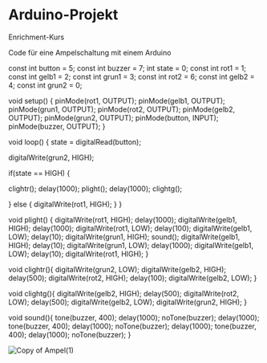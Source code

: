 # Arduino-Projekt
Enrichment-Kurs

Code für eine Ampelschaltung mit einem Arduino



const int button = 5;
const int buzzer = 7;
int state = 0;
const int rot1 = 1;
const int gelb1 = 2;
const int grun1 = 3;
const int rot2 = 6;
const int gelb2 = 4;
const int grun2 = 0;

void setup()
{
  pinMode(rot1, OUTPUT); 
  pinMode(gelb1, OUTPUT);
  pinMode(grun1, OUTPUT);
  pinMode(rot2, OUTPUT); 
  pinMode(gelb2, OUTPUT);
  pinMode(grun2, OUTPUT);
  pinMode(button, INPUT);
  pinMode(buzzer, OUTPUT);
}

void loop() 
{
  state = digitalRead(button);
  
  digitalWrite(grun2, HIGH);
  
  if(state == HIGH) {
  
  clightr();
  delay(1000);
  plight();
  delay(1000);
  clightg();

  } else {
  digitalWrite(rot1, HIGH);
  }
}

void plight() {
  digitalWrite(rot1, HIGH);
  delay(1000);
  digitalWrite(gelb1, HIGH);
  delay(1000);
  digitalWrite(rot1, LOW);
  delay(100);
  digitalWrite(gelb1, LOW);
  delay(10);
  digitalWrite(grun1, HIGH);
  sound();
  digitalWrite(gelb1, HIGH);
  delay(10);
  digitalWrite(grun1, LOW);
  delay(1000);
  digitalWrite(gelb1, LOW);
  delay(10);
  digitalWrite(rot1, HIGH);
}

void clightr(){
  digitalWrite(grun2, LOW);
  digitalWrite(gelb2, HIGH);
  delay(500);
  digitalWrite(rot2, HIGH);
  delay(100);
  digitalWrite(gelb2, LOW);
}

void clightg(){
  digitalWrite(gelb2, HIGH);
  delay(500);
  digitalWrite(rot2, LOW);
  delay(500);
  digitalWrite(gelb2, LOW);
  digitalWrite(grun2, HIGH);
}

void sound(){
  tone(buzzer, 400);
  delay(1000);
  noTone(buzzer);
  delay(1000);
  tone(buzzer, 400);
  delay(1000);
  noTone(buzzer);
  delay(1000);
  tone(buzzer, 400);
  delay(1000);
  noTone(buzzer);
}

![Copy of Ampel(1)](https://user-images.githubusercontent.com/88386049/141510991-65446160-3da0-48da-9d5d-05244543f446.png)
